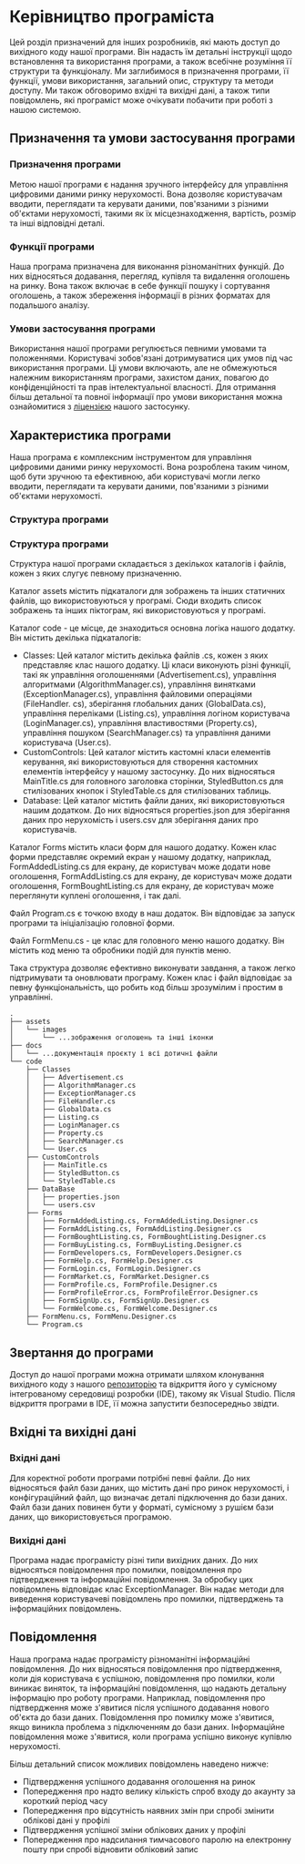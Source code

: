 # Керівництво програміста

Цей розділ призначений для інших розробників, які мають доступ до вихідного коду нашої програми. Він надасть їм детальні інструкції щодо встановлення та використання програми, а також всебічне розуміння її структури та функціоналу. Ми заглибимося в призначення програми, її функції, умови використання, загальний опис, структуру та методи доступу. Ми також обговоримо вхідні та вихідні дані, а також типи повідомлень, які програміст може очікувати побачити при роботі з нашою системою.

## Призначення та умови застосування програми

### Призначення програми

Метою нашої програми є надання зручного інтерфейсу для управління цифровими даними ринку нерухомості. Вона дозволяє користувачам вводити, переглядати та керувати даними, пов'язаними з різними об'єктами нерухомості, такими як їх місцезнаходження, вартість, розмір та інші відповідні деталі.

### Функції програми

Наша програма призначена для виконання різноманітних функцій. До них відносяться додавання, перегляд, купівля та видалення оголошень на ринку. Вона також включає в себе функції пошуку і сортування оголошень, а також збереження інформації в різних форматах для подальшого аналізу.

### Умови застосування програми

Використання нашої програми регулюється певними умовами та положеннями. Користувачі зобов'язані дотримуватися цих умов під час використання програми. Ці умови включають, але не обмежуються належним використанням програми, захистом даних, повагою до конфіденційності та прав інтелектуальної власності. Для отримання більш детальної та повної інформації про умови використання можна ознайомитися з [ліцензією](https://github.com/amaiboy/digital-real-estate-market-course-project/blob/main/LICENSE) нашого застосунку.

## Характеристика програми

Наша програма є комплексним інструментом для управління цифровими даними ринку нерухомості. Вона розроблена таким чином, щоб бути зручною та ефективною, аби користувачі могли легко вводити, переглядати та керувати даними, пов'язаними з різними об'єктами нерухомості.

### Структура програми

### Структура програми

Структура нашої програми складається з декількох каталогів і файлів, кожен з яких слугує певному призначенню.

Каталог assets містить підкаталоги для зображень та інших статичних файлів, що використовуються у програмі. Сюди входить список зображень та інших піктограм, які використовуються у програмі.

Каталог code - це місце, де знаходиться основна логіка нашого додатку. Він містить декілька підкаталогів:

- Classes: Цей каталог містить декілька файлів .cs, кожен з яких представляє клас нашого додатку. Ці класи виконують різні функції, такі як управління оголошеннями (Advertisement.cs), управління алгоритмами (AlgorithmManager.cs), управління винятками (ExceptionManager.cs), управління файловими операціями (FileHandler. cs), зберігання глобальних даних (GlobalData.cs), управління переліками (Listing.cs), управління логіном користувача (LoginManager.cs), управління властивостями (Property.cs), управління пошуком (SearchManager.cs) та управління даними користувача (User.cs).
- CustomControls: Цей каталог містить кастомні класи елементів керування, які використовуються для створення кастомних елементів інтерфейсу у нашому застосунку. До них відносяться MainTitle.cs для головного заголовка сторінки, StyledButton.cs для стилізованих кнопок і StyledTable.cs для стилізованих таблиць.
- Database: Цей каталог містить файли даних, які використовуються нашим додатком. До них відносяться properties.json для зберігання даних про нерухомість і users.csv для зберігання даних про користувачів.

Каталог Forms містить класи форм для нашого додатку. Кожен клас форми представляє окремий екран у нашому додатку, наприклад, FormAddedListing.cs для екрану, де користувач може додати нове оголошення, FormAddListing.cs для екрану, де користувач може додати оголошення, FormBoughtListing.cs для екрану, де користувач може переглянути куплені оголошення, і так далі.

Файл Program.cs є точкою входу в наш додаток. Він відповідає за запуск програми та ініціалізацію головної форми.

Файл FormMenu.cs - це клас для головного меню нашого додатку. Він містить код меню та обробники подій для пунктів меню.

Така структура дозволяє ефективно виконувати завдання, а також легко підтримувати та оновлювати програму. Кожен клас і файл відповідає за певну функціональність, що робить код більш зрозумілим і простим в управлінні.

```
.
├── assets
│   └── images
│       └── ...зображення оголошень та інші іконки
├── docs
│   └── ...документація проєкту і всі дотичні файли
└── code
    ├── Classes
    │   ├── Advertisement.cs
    │   ├── AlgorithmManager.cs
    │   ├── ExceptionManager.cs
    │   ├── FileHandler.cs
    │   ├── GlobalData.cs
    │   ├── Listing.cs
    │   ├── LoginManager.cs
    │   ├── Property.cs
    │   ├── SearchManager.cs
    │   └── User.cs
    ├── CustomControls
    │   ├── MainTitle.cs
    │   ├── StyledButton.cs
    │   └── StyledTable.cs
    ├── DataBase
    │   ├── properties.json
    │   └── users.csv
    ├── Forms
    │   ├── FormAddedListing.cs, FormAddedListing.Designer.cs
    │   ├── FormAddListing.cs, FormAddListing.Designer.cs
    │   ├── FormBoughtListing.cs, FormBoughtListing.Designer.cs
    │   ├── FormBuyListing.cs, FormBuyListing.Designer.cs
    │   ├── FormDevelopers.cs, FormDevelopers.Designer.cs
    │   ├── FormHelp.cs, FormHelp.Designer.cs
    │   ├── FormLogin.cs, FormLogin.Designer.cs
    │   ├── FormMarket.cs, FormMarket.Designer.cs
    │   ├── FormProfile.cs, FormProfile.Designer.cs
    │   ├── FormProfileError.cs, FormProfileError.Designer.cs
    │   ├── FormSignUp.cs, FormSignUp.Designer.cs
    │   └── FormWelcome.cs, FormWelcome.Designer.cs
    ├── FormMenu.cs, FormMenu.Designer.cs
    └── Program.cs
```

## Звертання до програми

Доступ до нашої програми можна отримати шляхом клонування вихідного коду з нашого [репозиторію](https://github.com/amaiboy/digital-real-estate-market-course-project) та відкриття його у сумісному інтегрованому середовищі розробки (IDE), такому як Visual Studio. Після відкриття програми в IDE, її можна запустити безпосередньо звідти.

## Вхідні та вихідні дані

### Вхідні дані

Для коректної роботи програми потрібні певні файли. До них відносяться файл бази даних, що містить дані про ринок нерухомості, і конфігураційний файл, що визначає деталі підключення до бази даних. Файл бази даних повинен бути у форматі, сумісному з рушієм бази даних, що використовується програмою.

### Вихідні дані

Програма надає програмісту різні типи вихідних даних. До них відносяться повідомлення про помилки, повідомлення про підтвердження та інформаційні повідомлення. За обробку цих повідомлень відповідає клас ExceptionManager. Він надає методи для виведення користувачеві повідомлень про помилки, підтверджень та інформаційних повідомлень.

## Повідомлення

Наша програма надає програмісту різноманітні інформаційні повідомлення. До них відносяться повідомлення про підтвердження, коли дія користувача є успішною, повідомлення про помилки, коли виникає виняток, та інформаційні повідомлення, що надають детальну інформацію про роботу програми. Наприклад, повідомлення про підтвердження може з'явитися після успішного додавання нового об'єкта до бази даних. Повідомлення про помилку може з'явитися, якщо виникла проблема з підключенням до бази даних. Інформаційне повідомлення може з'явитися, коли програма успішно виконує купівлю нерухомості.

Більш детальний список можливих повідомлень наведено нижче:

- Підтвердження успішного додавання оголошення на ринок
- Попередження про надто велику кількість спроб входу до акаунту за короткий період часу
- Попередження про відсутність наявних змін при спробі змінити облікові дані у профілі
- Підтвердження успішної зміни облікових даних у профілі
- Попередження про надсилання тимчасового паролю на електронну пошту при спробі відновити обліковий запис
